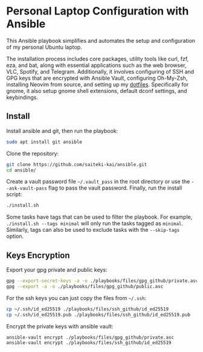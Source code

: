 # Personal Laptop Configuration with Ansible

This Ansible playbook simplifies and automates the setup and configuration of my personal Ubuntu laptop.

The installation process includes core packages, utility tools like curl, fzf, eza, and bat, along with essential applications such as the web browser, VLC, Spotify, and Telegram. Additionally, it involves configuring of SSH and GPG keys that are encrypted with Ansible Vault, configuring Oh-My-Zsh, installing Neovim from source, and setting up my [dotfiles](https://github.com/saiteki-kai/.dotfiles). Specifically for gnome, it also setup gnome shell extensions, default dconf settings, and keybindings.

## Install

Install ansible and git, then run the playbook:

```bash
sudo apt install git ansible
```

Clone the repository:

```bash
git clone https://github.com/saiteki-kai/ansible.git
cd ansible/
```

Create a vault password file `~/.vault_pass` in the root directory or use the `--ask-vault-pass` flag to pass the vault password.
Finally, run the install script:

```bash
./install.sh
```

Some tasks have tags that can be used to filter the playbook. For example, `./install.sh --tags minimal` will only run the tasks tagged as `minimal`. Similarly, tags can also be used to exclude tasks with the `--skip-tags` option.

## Keys Encryption

Export your gpg private and public keys:

```bash
gpg --export-secret-keys -a -o ./playbooks/files/gpg_github/private.asc
gpg --export -a -o ./playbooks/files/gpg_github/public.asc
```

For the ssh keys you can just copy the files from `~/.ssh`:

```bash
cp ~/.ssh/id_ed25519 ./playbooks/files/ssh_github/id_ed25519
cp ~/.ssh/id_ed25519.pub ./playbooks/files/ssh_github/id_ed25519.pub
```

Encrypt the private keys with ansible vault:

```bash
ansible-vault encrypt ./playbooks/files/gpg_github/private.asc
ansible-vault encrypt ./playbooks/files/ssh_github/id_ed25519
```
